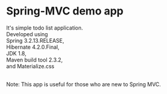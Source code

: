 # Spring-MVC demo app

It's simple todo list application.<br />
Developed using <br/>
Spring 3.2.13.RELEASE,<br/>
Hibernate 4.2.0.Final,<br/>
JDK 1.8,<br/>
Maven build tool 2.3.2,<br/>
and Materialize.css<br/><br/>

Note: This app is useful for those who are new to Spring MVC.
